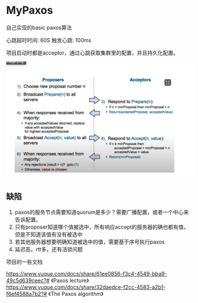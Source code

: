 # MyPaxos

自己实现的basic paxos算法

心跳超时时间: 60S
触发心跳: 100ms

项目启动时都是acceptor，通过心跳获取集群里的配置，并且持久化配置。

![img.png](img.png)

## 缺陷

1. paxos的服务节点需要知道quorum是多少？需要广播配置，或者一个中心来告诉配置。
2. 只有proposer知道哪个值被选中，所有响应accept的服务器的确也都有值，但是不知道该值有没有被选中
3. 若其他服务器想要明确知道被选中的值，需要基于序号执行paxos
4. 延迟高，rtt多，还有活锁问题

项目的一些文档

https://www.yuque.com/docs/share/61ee0856-f3c4-4549-bba9-49c5d639ceec?# 《Paxos lecture》
https://www.yuque.com/docs/share/32daedce-f2cc-4583-a2b1-f6ef4588a7b2?# 《The Paxos algorithm》